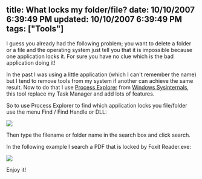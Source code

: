 title: What locks my folder/file?
date: 10/10/2007 6:39:49 PM
updated: 10/10/2007 6:39:49 PM
tags: ["Tools"]
---
I guess you already had the following problem; you want to delete a folder or a file and the operating system just tell you that it is impossible because one application locks it. For sure you have no clue which is the bad application doing it!

In the past I was using a little application (which I can't remember the name) but I tend to remove tools from my system if another can achieve the same result. Now to do that I use [Process Explorer](http://www.microsoft.com/technet/sysinternals/utilities/processexplorer.mspx) from [Windows Sysinternals](http://www.microsoft.com/technet/sysinternals/default.mspx), this tool replace my Task Manager and add lots of features.

So to use Process Explorer to find which application locks you file/folder use the menu Find / Find Handle or DLL:

![](http://farm3.static.flickr.com/2382/1531410448_5ebf379e74_o.jpg) 

Then type the filename or folder name in the search box and click search.

In the following example I search a PDF that is locked by Foxit Reader.exe:

![](http://farm3.static.flickr.com/2041/1530580795_06c16f059a_o.jpg) 

Enjoy it!
